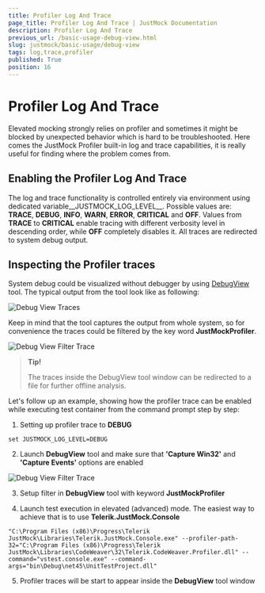 ```yaml
---
title: Profiler Log And Trace
page_title: Profiler Log And Trace | JustMock Documentation
description: Profiler Log And Trace
previous_url: /basic-usage-debug-view.html
slug: justmock/basic-usage/debug-view
tags: log,trace,profiler
published: True
position: 16
---
```


# Profiler Log And Trace

Elevated mocking strongly relies on profiler and sometimes it might be blocked by unexpected behavior which is hard to be troubleshooted. Here comes the JustMock Profiler built-in log and trace capabilities, it is really useful for finding where the problem comes from.

## Enabling the Profiler Log And Trace
The log and trace functionality is controlled entirely via environment using dedicated variable__JUSTMOCK\_LOG\_LEVEL__. Possible values are: __TRACE__, __DEBUG__, __INFO__, __WARN__, __ERROR__, __CRITICAL__ and __OFF__. Values from __TRACE__ to __CRITICAL__ enable tracing with different verbosity level in descending order, while __OFF__ completely disables it. All traces are redirected to system debug output.

## Inspecting the Profiler traces
System debug could be visualized without debugger by using [DebugView](https://docs.microsoft.com/en-us/sysinternals/downloads/debugview) tool. The typical output from the tool look like as following:

![Debug View Traces](images/DebugView_Traces.png)

Keep in mind that the tool captures the output from whole system, so for convenience the traces could be filtered by the key word __JustMockProfiler__.

![Debug View Filter Trace](images/DebugView_FilterTrace.png)

> **Tip!**
>
>The traces inside the DebugView tool window can be redirected to a file for further offline analysis.

Let's follow up an example, showing how the profiler trace can be enabled while executing test container from the command prompt step by step:

1. Setting up profiler trace to __DEBUG__

 ```set JUSTMOCK_LOG_LEVEL=DEBUG```

2. Launch __DebugView__ tool and make sure that __'Capture Win32'__ and __'Capture Events'__ options are enabled

![Debug View Filter Trace](images/DebugView_Capture.png)

3. Setup filter in __DebugView__ tool with keyword __JustMockProfiler__

4. Launch test execution in elevated (advanced) mode. The easiest way to achieve that is to use __Telerik.JustMock.Console__

```"C:\Program Files (x86)\Progress\Telerik JustMock\Libraries\Telerik.JustMock.Console.exe" --profiler-path-32="C:\Program Files (x86)\Progress\Telerik JustMock\Libraries\CodeWeaver\32\Telerik.CodeWeaver.Profiler.dll" --command="vstest.console.exe" --command-args="bin\Debug\net45\UnitTestProject.dll"```

5. Profiler traces will be start to appear inside the __DebugView__ tool window
